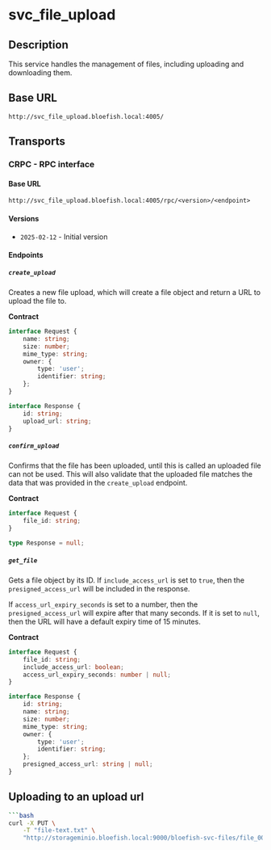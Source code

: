 # svc_file_upload

## Description

This service handles the management of files, including uploading and downloading them.

## Base URL

`http://svc_file_upload.bloefish.local:4005/`

## Transports

### CRPC - RPC interface

#### Base URL

`http://svc_file_upload.bloefish.local:4005/rpc/<version>/<endpoint>`

#### Versions

- `2025-02-12` - Initial version

#### Endpoints

##### `create_upload`

Creates a new file upload, which will create a file object and return a URL to upload the file to.

**Contract**

```typescript
interface Request {
	name: string;
	size: number;
	mime_type: string;
	owner: {
		type: 'user';
		identifier: string;
	};
}

interface Response {
	id: string;
	upload_url: string;
}
```

##### `confirm_upload`

Confirms that the file has been uploaded, until this is called an uploaded file can not be used. This will also validate that the uploaded file matches the data that was provided in the `create_upload` endpoint.

**Contract**

```typescript
interface Request {
	file_id: string;
}

type Response = null;
```

##### `get_file`

Gets a file object by its ID. If `include_access_url` is set to `true`, then the `presigned_access_url` will be included in the response.

If `access_url_expiry_seconds` is set to a number, then the `presigned_access_url` will expire after that many seconds. If it is set to `null`, then the URL will have a default expiry time of 15 minutes.

**Contract**

```typescript
interface Request {
	file_id: string;
	include_access_url: boolean;
	access_url_expiry_seconds: number | null;
}

interface Response {
	id: string;
	name: string;
	size: number;
	mime_type: string;
	owner: {
		type: 'user';
		identifier: string;
	};
	presigned_access_url: string | null;
}
```


## Uploading to an upload url

```bash
```bash
curl -X PUT \
	-T "file-text.txt" \
	"http://storageminio.bloefish.local:9000/bloefish-svc-files/file_000000D1ldWfjVInywfVDtwm4bBqb?X-Amz-Algorithm=AWS4-HMAC-SHA256..."
```
